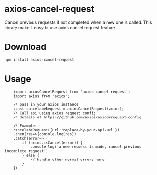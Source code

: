 # axios-cancel-request

Cancel previous requests if not completed when a new one is called. This library make it easy to use axios cancel request feature

 
# Download
``` npm install axios-cancel-request ```

# Usage
``` 
    import axiosCancelRequest from 'axios-cancel-request';
    import axios from 'axios';
    
    // pass in your axios instance
    const cancelabeRequest = axiosCancelRequest(axios);
    // Call api using axios request config
    // details at https://github.com/axios/axios#request-config
    
    // Example:
    cancelabeRequest({url:'replace-by-your-api-url'})
    .then(res=>{console.log(res})
    .catch(error=> {
        if (axios.isCancel(error)) {
            console.log('a new request is made, cancel previous incomplete request')
        } else {
            // handle other normal errors here
        }
    })
```


